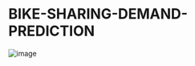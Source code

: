 # BIKE-SHARING-DEMAND-PREDICTION
![image](https://github.com/Khushboo-23/BIKE-SHARING-DEMAND-PREDICTION/assets/116417533/dcff8b41-83d1-4130-b820-3944df748889)
